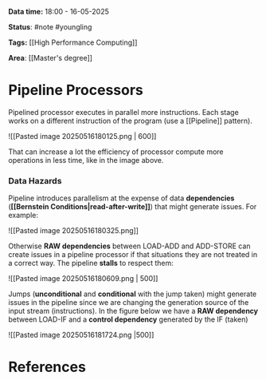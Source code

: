 **Data time:** 18:00 - 16-05-2025

**Status**: #note #youngling 

**Tags:** [[High Performance Computing]]

**Area**: [[Master's degree]] 
# Pipeline Processors

Pipelined processor executes in parallel more instructions. Each stage works on a different instruction of the program (use a [[Pipeline]] pattern).

![[Pasted image 20250516180125.png | 600]]

That can increase a lot the efficiency of processor compute more operations in less time, like in the image above.
### Data Hazards
Pipeline introduces parallelism at the expense of data **dependencies** (**[[Bernstein Conditions|read-after-write]]**) that might generate issues. For example:

![[Pasted image 20250516180325.png]]

Otherwise **RAW dependencies** between LOAD-ADD and ADD-STORE can create issues in a pipeline processor if that situations they are not treated in a correct way. The pipeline **stalls** to respect them:

![[Pasted image 20250516180609.png | 500]]

Jumps (**unconditional** and **conditional** with the jump taken) might generate issues in the pipeline since we are changing the generation source of the input stream (instructions). In the figure below we have a **RAW dependency** between LOAD-IF and a **control dependency** generated by the IF (taken)

![[Pasted image 20250516181724.png |500]]
# References